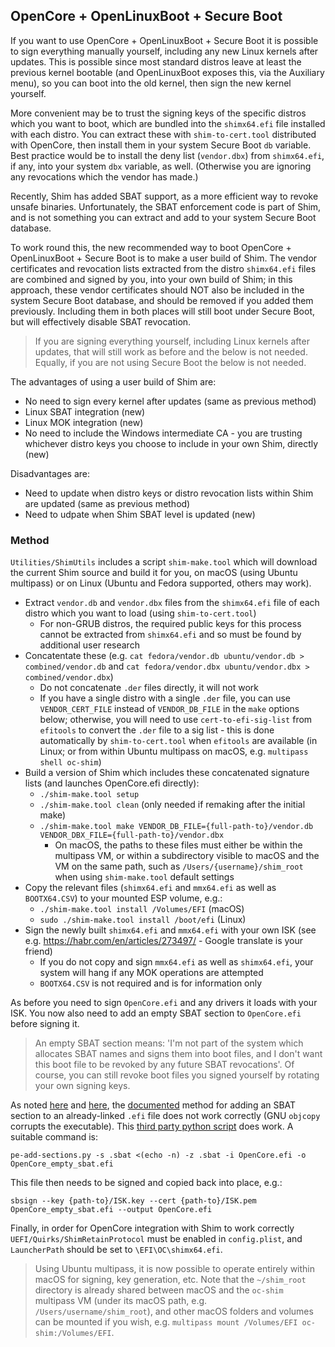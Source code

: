 ## OpenCore + OpenLinuxBoot + Secure Boot

If you want to use OpenCore + OpenLinuxBoot + Secure Boot it is possible to sign everything
manually yourself, including any new Linux kernels after updates. This is possible since most
standard distros leave at least the previous kernel bootable (and OpenLinuxBoot exposes
this, via the Auxiliary menu), so you can boot into the old kernel, then sign the new
kernel yourself.

More convenient may be to trust the signing keys of the specific distros which you
want to boot, which are bundled into the `shimx64.efi` file installed with each distro.
You can extract these with `shim-to-cert.tool` distributed with OpenCore, then install
them in your system Secure Boot `db` variable. Best practice would be to install the deny
list (`vendor.dbx`) from `shimx64.efi`, if any, into your system `dbx` variable, as well.
(Otherwise you are ignoring any revocations which the vendor has made.)

Recently, Shim has added SBAT support, as a more efficient way to revoke unsafe
binaries. Unfortunately, the SBAT enforcement code is part of Shim, and is not
something you can extract and add to your system Secure Boot database.

To work round this, the new recommended way to boot OpenCore + OpenLinuxBoot +
Secure Boot is to make a user build of Shim. The vendor certificates
and revocation lists extracted from the distro `shimx64.efi` files are combined
and signed by you, into your own build of Shim; in this approach, these vendor
certificates should NOT also be included in the system Secure Boot database,
and should be removed if you added them previously. Including them in both places
will still boot under Secure Boot, but will effectively disable SBAT revocation.

> If you are signing everything yourself, including Linux kernels after updates, that
will still work as before and the below is not needed. Equally, if you are not
using Secure Boot the below is not needed.

The advantages of using a user build of Shim are:
 - No need to sign every kernel after updates (same as previous method)
 - Linux SBAT integration (new)
 - Linux MOK integration (new)
 - No need to include the Windows intermediate CA - you are trusting whichever distro
   keys you choose to include in your own Shim, directly (new)

Disadvantages are:
 - Need to update when distro keys or distro revocation lists within Shim are updated
   (same as previous method)
 - Need to udpate when Shim SBAT level is updated (new)

### Method
`Utilities/ShimUtils` includes a script `shim-make.tool` which will download the
current Shim source and build it for you, on macOS (using Ubuntu multipass) or on
Linux (Ubuntu and Fedora supported, others may work).

 - Extract `vendor.db` and `vendor.dbx` files from the `shimx64.efi` file of each distro
   which you want to load (using `shim-to-cert.tool`)
   - For non-GRUB distros, the required public keys for this process cannot be extracted
     from `shimx64.efi` and so must be found by additional user research
 - Concatentate these (e.g. `cat fedora/vendor.db ubuntu/vendor.db > combined/vendor.db`
   and `cat fedora/vendor.dbx ubuntu/vendor.dbx > combined/vendor.dbx`)
   - Do not concatenate `.der` files directly, it will not work
   - If you have a single distro with a single `.der` file, you can use `VENDOR_CERT_FILE`
   instead of `VENDOR_DB_FILE` in the `make` options below; otherwise, you will need to use
   `cert-to-efi-sig-list` from `efitools` to convert the `.der` file to a sig list - this
   is done automatically by `shim-to-cert.tool` when `efitools` are available (in
   Linux; or from within Ubuntu multipass on macOS, e.g. `multipass shell oc-shim`)
 - Build a version of Shim which includes these concatenated signature lists (and
   launches OpenCore.efi directly):
   - `./shim-make.tool setup`
   - `./shim-make.tool clean` (only needed if remaking after the initial make)
   - `./shim-make.tool make VENDOR_DB_FILE={full-path-to}/vendor.db VENDOR_DBX_FILE={full-path-to}/vendor.dbx`
     - On macOS, the paths to these files must either be within the multipass VM, or
       within a subdirectory visible to macOS and the VM on the same path, such as
       `/Users/{username}/shim_root` when using `shim-make.tool` default settings
 - Copy the relevant files (`shimx64.efi` and `mmx64.efi` as well as `BOOTX64.CSV`) to your mounted ESP volume, e.g.:
   - `./shim-make.tool install /Volumes/EFI` (macOS)
   - `sudo ./shim-make.tool install /boot/efi` (Linux)
 - Sign the newly built `shimx64.efi` and `mmx64.efi` with your own ISK (see e.g.
   https://habr.com/en/articles/273497/ - Google translate is your friend)
   - If you do not copy and sign `mmx64.efi` as well as `shimx64.efi`, your system will hang if any MOK operations are attempted
   - `BOOTX64.CSV` is not required and is for information only

As before you need to sign `OpenCore.efi` and any drivers it loads with your ISK.
You now also need to add an empty SBAT section to `OpenCore.efi` before signing it.

> An empty SBAT section means: 'I'm not part of the system which allocates SBAT names
and signs them into boot files, and I don't want this boot file to be revoked by any
future SBAT revocations'. Of course, you can still revoke boot files you signed yourself
by rotating your own signing keys.

As noted [here](https://github.com/fwupd/fwupd/issues/2910) and
[here](https://github.com/rhboot/shim/issues/376),
the [documented](https://github.com/rhboot/shim/blob/main/SBAT.md) method for adding an
SBAT section to an already-linked `.efi` file does not work correctly (GNU `objcopy`
corrupts the executable). This
[third party python script](https://github.com/rhboot/shim/issues/376#issuecomment-1628004034)
does work. A suitable command is:

`pe-add-sections.py -s .sbat <(echo -n) -z .sbat -i OpenCore.efi -o OpenCore_empty_sbat.efi`

This file then needs to be signed and copied back into place, e.g.:

`sbsign --key {path-to}/ISK.key --cert {path-to}/ISK.pem OpenCore_empty_sbat.efi --output OpenCore.efi`

Finally, in order for OpenCore integration with Shim to work correctly
`UEFI/Quirks/ShimRetainProtocol` must be enabled in `config.plist`, and
`LauncherPath` should be set to `\EFI\OC\shimx64.efi`.

> Using Ubuntu multipass, it is now possible to operate entirely within macOS for signing,
key generation, etc. Note that the `~/shim_root` directory is already shared between
macOS and the `oc-shim` multipass VM (under its macOS path, e.g. `/Users/username/shim_root`),
and other macOS folders and volumes can be mounted if you wish, e.g.
`multipass mount /Volumes/EFI oc-shim:/Volumes/EFI`.

